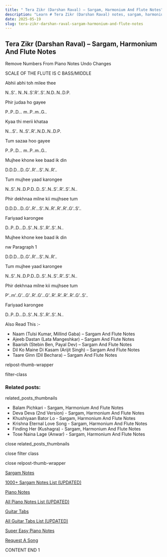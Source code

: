 ```yaml
---
title: " Tera Zikr (Darshan Raval) – Sargam, Harmonium And Flute Notes"
description: "Learn # Tera Zikr (Darshan Raval) notes, sargam, harmonium notations and flute notes. Easy step-by-step tutorial for beginners."
date: 2025-05-19
slug: tera-zikr-darshan-raval-sargam-harmonium-and-flute-notes
---
```


## Tera Zikr (Darshan Raval) – Sargam, Harmonium And Flute Notes

Remove Numbers From Piano Notes
Undo Changes

SCALE OF THE FLUTE IS C BASS/MIDDLE

Abhii abhi toh milee thee

N..S’.. N..N..S’.R’..S’..N.D..N..D.P.

Phir judaa ho gayee

P..P..D… m..P..m..G..

Kyaa thi merii khataa

N…S’.. N..S’..R’..N.D..N..D.P.

Tum sazaa hoo gayee

P..P..D… m..P..m..G..

Mujhee khone kee baad ik din

D.D.D…D..G’..R’…S’..N..R’..

Tum mujhee yaad karongee

N..S’..N..D.P.D..D..S’..N..S’..R’..S’..N..

Phir dekhnaa milne kii mujhsee tum

D.D.D…D..G’..R’…S’..N..R’..R’..R’..G’..S’..

Fariyaad karongee

D..P..D…D..S’..N..S’..R’..S’..N..

Mujhee khone kee baad ik din

nw Paragraph 1

D.D.D…D..G’..R’…S’..N..R’..

Tum mujhee yaad karongee

N..S’..N..D.P.D..D..S’..N..S’..R’..S’..N..

Phir dekhnaa milne kii mujhsee tum

P’..m’..G’…G’..R’..G’…G’..R’..R’..R’..R’..G’..S’..

Fariyaad karongee

D..P..D…D..S’..N..S’..R’..S’..N..

Also Read This :-

- Naam (Tulsi Kumar, Millind Gaba) – Sargam And Flute Notes
- Ajeeb Dastan (Lata Mangeshkar) – Sargam And Flute Notes
- Baarish (Stebin Ben, Payal Dev) – Sargam And Flute Notes
- Dil Ko Maine Di Kasam (Arijit Singh) – Sargam And Flute Notes
- Taare Ginn (Dil Bechara) – Sargam And Flute Notes

relpost-thumb-wrapper

filter-class

### Related posts:

related_posts_thumbnails

- Balam Pichkari - Sargam, Harmonium And Flute Notes
- Deva Deva (2nd Version) - Sargam, Harmonium And Flute Notes
- Khushiyaan Bator Lo - Sargam, Harmonium And Flute Notes
- Krishna Eternal Love Song - Sargam, Harmonium And Flute Notes
- Finding Her (Kushagra) - Sargam, Harmonium And Flute Notes
- Tose Naina Lage (Anwar) - Sargam, Harmonium And Flute Notes

close related_posts_thumbnails

close filter class

close relpost-thumb-wrapper

[Sargam Notes](/sargam-notes.html)

[1000+ Sargam Notes List (UPDATED)](/all-songs-list-sargam-notes.html)

[Piano Notes](/piano-notes.html)

[All Piano Notes List (UPDATED)](/all-songs-list-piano-notes.html)

[Guitar Tabs](/guitar-tabs.html)

[All Guitar Tabs List (UPDATED)](/all-songs-list-guitar-tabs.html)

[Super Easy Piano Notes](https://studywall.in/)

[Request A Song](/request-a-song.html)

CONTENT END 1
